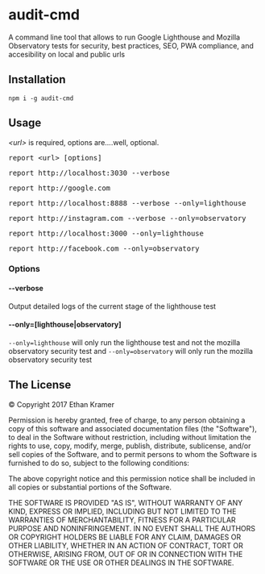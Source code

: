 # audit-cmd
A command line tool that allows to run Google Lighthouse and Mozilla Observatory tests for security, best practices, SEO, PWA compliance, and accesibility on local and public urls

## Installation

`npm i -g audit-cmd`

## Usage
*&lt;url&gt;* is required, options are....well, optional.

<pre>
report &lt;url&gt; [options]
</pre>

<pre>
report http://localhost:3030 --verbose
</pre>

<pre>
report http://google.com
</pre>

<pre>
report http://localhost:8888 --verbose --only=lighthouse
</pre>

<pre>
report http://instagram.com --verbose --only=observatory
</pre>

<pre>
report http://localhost:3000 --only=lighthouse
</pre>

<pre>
report http://facebook.com --only=observatory
</pre>

### Options

#### --verbose
Output detailed logs of the current stage of the lighthouse test

#### --only=[lighthouse|observatory]
`--only=lighthouse` will only run the lighthouse test and not the mozilla observatory security test and `--only=observatory` will only run the mozilla observatory security test

## The License

&copy; Copyright 2017 Ethan Kramer

Permission is hereby granted, free of charge, to any person obtaining a copy of this software and associated documentation files (the "Software"), to deal in the Software without restriction, including without limitation the rights to use, copy, modify, merge, publish, distribute, sublicense, and/or sell copies of the Software, and to permit persons to whom the Software is furnished to do so, subject to the following conditions:

The above copyright notice and this permission notice shall be included in all copies or substantial portions of the Software.

THE SOFTWARE IS PROVIDED "AS IS", WITHOUT WARRANTY OF ANY KIND, EXPRESS OR IMPLIED, INCLUDING BUT NOT LIMITED TO THE WARRANTIES OF MERCHANTABILITY, FITNESS FOR A PARTICULAR PURPOSE AND NONINFRINGEMENT. IN NO EVENT SHALL THE AUTHORS OR COPYRIGHT HOLDERS BE LIABLE FOR ANY CLAIM, DAMAGES OR OTHER LIABILITY, WHETHER IN AN ACTION OF CONTRACT, TORT OR OTHERWISE, ARISING FROM, OUT OF OR IN CONNECTION WITH THE SOFTWARE OR THE USE OR OTHER DEALINGS IN THE SOFTWARE.